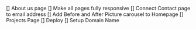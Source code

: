 [] About us page
[] Make all pages fully responsive
[] Connect Contact page to email address
[] Add Before and After Picture carousel to Homepage
[] Projects Page
[] Deploy
[] Setup Domain Name
